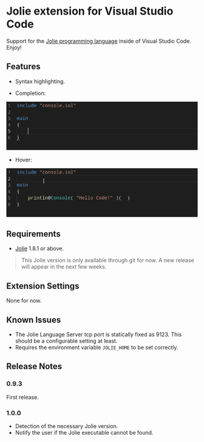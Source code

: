 # Jolie extension for Visual Studio Code

Support for the [Jolie programming language](https://jolie-lang.org) inside of Visual Studio Code. Enjoy!

## Features

- Syntax highlighting.

- Completion:

![Completion](images/feature-completion.gif)

- Hover:

![Hover](images/feature-hover.gif)

## Requirements

- [Jolie](https://jolie-lang.org) 1.8.1 or above.

> This Jolie version is only available through git for now. A new release will appear in the next few weeks.

## Extension Settings

None for now.

## Known Issues

- The Jolie Language Server tcp port is statically fixed as 9123. This should be a configurable setting at least.
- Requires the environment variable `JOLIE_HOME` to be set correctly.

## Release Notes

### 0.9.3

First release.

### 1.0.0

- Detection of the necessary Jolie version.
- Notify the user if the Jolie executable cannot be found.